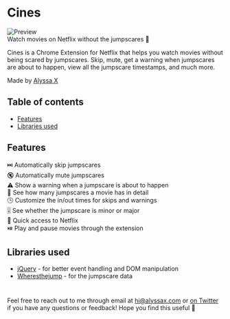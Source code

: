 # Cines
![Preview](preview.gif)
<br>
Watch movies on Netflix without the jumpscares 👻

Cines is a Chrome Extension for Netflix that helps you watch movies without being scared by jumpscares. Skip, mute, get a warning when jumpscares are about to happen, view all the jumpscare timestamps, and much more.

Made by [Alyssa X](https://alyssax.com)

## Table of contents
- [Features](#features)
- [Libraries used](#libraries-used)

## Features
⏭️ Automatically skip jumpscares<br>
🔇 Automatically mute jumpscares<br>
⚠️ Show a warning when a jumpscare is about to happen<br>
👻 See how many jumpscares a movie has in detail<br>
🕒 Customize the in/out times for skips and warnings<br>
🎚️ See whether the jumpscare is minor or major<br>
🍿 Quick access to Netflix<br>
⏯️ Play and pause movies through the extension

## Libraries used

- [jQuery](https://jquery.com/) -  for better event handling and DOM manipulation
- [Wheresthejump](https://wheresthejump.com/) -  for the jumpscare data

#
 Feel free to reach out to me through email at hi@alyssax.com or [on Twitter](https://twitter.com/alyssaxuu) if you have any questions or feedback! Hope you find this useful 💜
